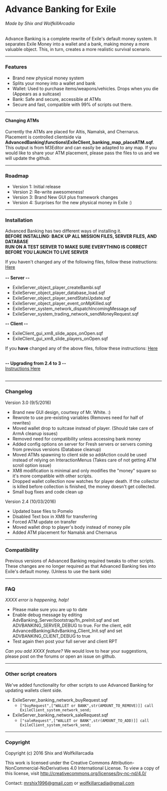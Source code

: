 # Advance Banking for Exile
###### Made by Shix and WolfkillArcadia
Advance Banking is a complete rewrite of Exile's default money system. It separates Exile Money into a wallet and a bank, making money a more valuable object. This, in turn, creates a more realistic survival scenario.

---

### Features
* Brand new physical money system
* Splits your money into a wallet and bank
* Wallet: Used to purchase items/weapons/vehicles. Drops when you die (Appears as a suitcase)
* Bank: Safe and secure, accessible at ATMs
* Secure and fast, compatible with 99% of scripts out there.

---

#### Changing ATMs
Currently the ATMs are placed for Altis, Namalsk, and Chernarus. Placement is controlled clientside via **AdvancedBanking\functions\ExileClient_banking_map_placeATM.sqf**. This output is from M3Editor and can easily be adapted to any map. If you would like to share your ATM placement, please pass the files to us and we will update the github.

---

### Roadmap
* Version 1: Initial release
* Version 2: Re-write awesomeness!
* Version 3: Brand New GUI plus framework changes
* Version 4: Surprises for the new physical money in Exile :)

---

### Installation
Advanced Banking has two different ways of installing it.<br>
**BEFORE INSTALLING: BACK UP ALL MISSION FILES, SERVER FILES, AND DATABASE**<br>
**RUN ON A TEST SERVER TO MAKE SURE EVERYTHING IS CORRECT BEFORE YOU LAUNCH TO LIVE SERVER**

If you haven't changed any of the following files, follow these instructions: [Here](https://github.com/WolfkillArcadia/AdvancedBanking/blob/master/FreshServerInstallation.md)<br><br>
**-- Server --**

* ExileServer_object_player_createBambi.sqf
* ExileServer_object_player_database_load.sqf
* ExileServer_object_player_sendStatsUpdate.sqf
* ExileServer_object_player_event_onMpKilled.sqf
* ExileServer_system_network_dispatchIncomingMessage.sqf
* ExileServer_system_trading_network_sendMoneyRequest.sqf

**-- Client --**

* ExileClient_gui_xm8_slide_apps_onOpen.sqf
* ExileClient_gui_xm8_slide_players_onOpen.sqf

If you **have** changed any of the above files, follow these instructions: [Here](https://github.com/WolfkillArcadia/AdvancedBanking/blob/master/ModdedServerInstallation.md)<br><br>

**-- Upgrading from 2.4 to 3 --**<br>
[Instructions Here](https://github.com/WolfkillArcadia/AdvancedBanking/blob/master/Update2.4to3.md)<br><br>

---

### Changelog
Version 3.0 (9/5/2016)
* Brand new GUI design, courtesy of Mr. White. :)
* Rewrote to use pre-existing variables (Removes need for half of rewrites)
* Moved wallet drop to suitcase instead of player. (Should take care of ArmA cleanup issues)
* Removed need for compatibility unless accessing bank money
* Added config options on server for Fresh servers or servers coming from previous versions (Database cleanup)
* Moved ATMs spawning to client side so addAction could be used instead of relying on InteractionMenus (Takes care of not getting ATM scroll option issue)
* XM8 modification is minimal and only modifies the "money" square so it's more compatible with other scripts. 
* Dropped wallet collection now watches for player death. If the collector is killed before collection is finished, the money doesn't get collected. 
* Small bug fixes and code clean up

Version 2.4 (10/03/2016)
* Updated base files to Pomelo
* Disabled Text box in XM8 for transferring
* Forced ATM update on transfer
* Moved wallet drop to player's body instead of money pile
* Added ATM placement for Namalsk and Chernarus

---

### Compatibility
Previous versions of Advanced Banking required tweaks to other scripts. These changes are no longer required as that Advanced Banking ties into Exile's default money. (Unless to use the bank side)

---

### FAQ
*XXXX error is happening, halp!*
* Please make sure you are up to date
* Enable debug message by editing AdvBanking_Server/bootstrap/fn_preInit.sqf and set ADVBANKING_SERVER_DEBUG to true. For the client, edit AdvancedBanking/AdvBanking_Client_Init.sqf and set ADVBANKING_CLIENT_DEBUG to true
* Test again then post your full server and client RPT

*Can you add XXXX feature?*
We would love to hear your suggestions, please post on the forums or open an issue on github.

---

### Other script creators
We've added functionality for other scripts to use Advanced Banking for updating wallets client side.
* ExileServer_banking_network_buyRequest.sqf
    * `["buyRequest",["WALLET or BANK",str(AMOUNT_TO_REMOVE)]] call ExileClient_system_network_send;`
* ExileServer_banking_network_saleRequest.sqf
    * `["saleRequest",["WALLET or BANK",str(AMOUNT_TO_ADD)]] call ExileClient_system_network_send;`

---

### Copyright
Copyright (c) 2016 Shix and Wolfkillarcadia

This work is licensed under the Creative Commons Attribution-NonCommercial-NoDerivatives 4.0 International License.
To view a copy of this license, visit http://creativecommons.org/licenses/by-nc-nd/4.0/

Contact: mrshix1996@gmail.com or wolfkillarcadia@gmail.com
